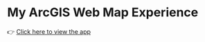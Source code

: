 # My ArcGIS Web Map Experience

👉 [Click here to view the app](https://experience.arcgis.com/experience/8959940ee040428da3e35ba70e3e1620)
